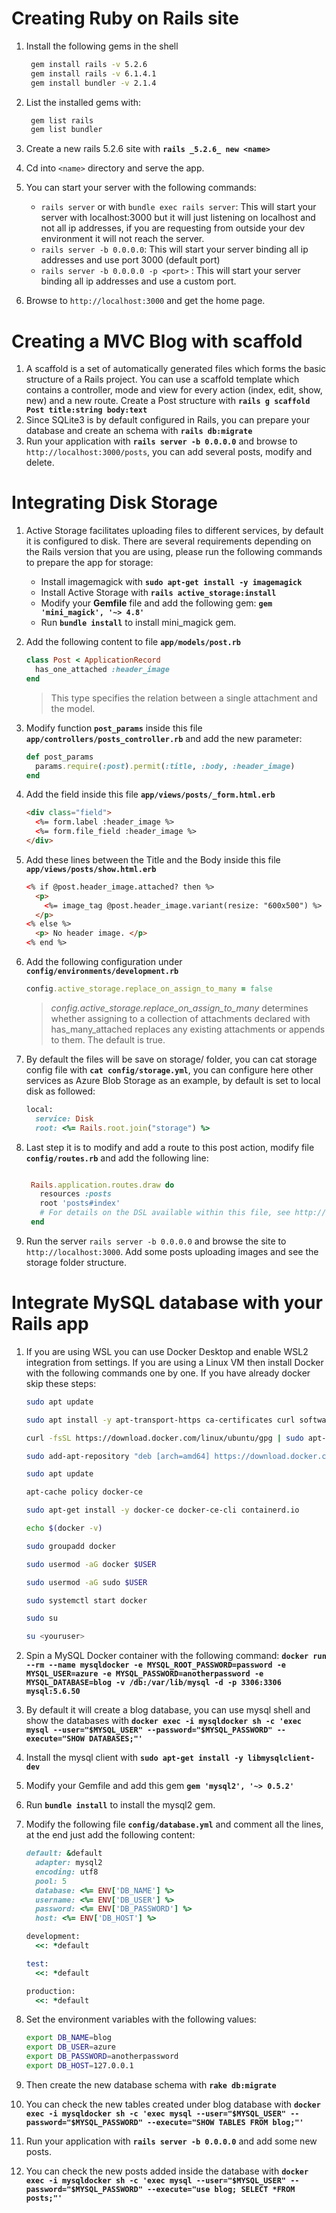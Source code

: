 # Creating Ruby on Rails site
1. Install the following gems in the shell

   ```bash
    gem install rails -v 5.2.6
    gem install rails -v 6.1.4.1
    gem install bundler -v 2.1.4
   ```

2. List the installed gems with:

   ```bash
    gem list rails
    gem list bundler
   ```

3. Create a new rails 5.2.6 site with **`rails _5.2.6_ new <name>`**
4. Cd into `<name>` directory and serve the app.
5. You can start your server with the following commands:
   - `rails server` or with `bundle exec rails server`: This will start your server with localhost:3000 but it will just listening on localhost and not all ip addresses, if you are requesting from outside your dev environment it will not reach the server.
   - `rails server -b 0.0.0.0`: This will start your server binding all ip addresses and use port 3000 (default port)
   - `rails server -b 0.0.0.0 -p <port>` : This will start your server binding all ip addresses and use a custom port.
6. Browse to `http://localhost:3000` and get the home page.

# Creating a MVC Blog with scaffold
1. A scaffold is a set of automatically generated files which forms the basic structure of a Rails project. You can use a scaffold template which contains a controller, mode and view for every action (index, edit, show, new) and a new route. 
   Create a Post structure with **`rails g scaffold Post title:string body:text`**
2. Since SQLite3 is by default configured in Rails, you can prepare your database and create an schema with **`rails db:migrate`**
3. Run your application with **`rails server -b 0.0.0.0`** and browse to `http://localhost:3000/posts`, you can add several posts, modify and delete.

# Integrating Disk Storage
1. Active Storage facilitates uploading files to different services, by default it is configured to disk. There are several requirements depending on the Rails version that you are using, please run the following commands to prepare the app for storage:
   - Install imagemagick with **`sudo apt-get install -y imagemagick`**   
   - Install Active Storage with **`rails active_storage:install`**
   - Modify your **Gemfile** file and add the following gem: **`gem 'mini_magick', '~> 4.8'`**
   - Run **`bundle install`** to install mini_magick gem.
2. Add the following content to file **`app/models/post.rb`**
   
   ```ruby
   class Post < ApplicationRecord
     has_one_attached :header_image
   end
   ```
 
   >This type specifies the relation between a single attachment and the model.

3. Modify function **`post_params`** inside this file **`app/controllers/posts_controller.rb`** and add the new parameter:
   
   ```ruby
   def post_params
     params.require(:post).permit(:title, :body, :header_image)
   end
   ```

4. Add the field inside this file **`app/views/posts/_form.html.erb`** 

   ```html
   <div class="field">
     <%= form.label :header_image %>
     <%= form.file_field :header_image %>
   </div>

   ```


5. Add these lines between the Title and the Body inside this file **`app/views/posts/show.html.erb`**
  
   ```html
   <% if @post.header_image.attached? then %>
     <p>
       <%= image_tag @post.header_image.variant(resize: "600x500") %>
     </p>
   <% else %>
     <p> No header image. </p>
   <% end %>
   ```

6. Add the following configuration under **`config/environments/development.rb`**
   ```ruby
   config.active_storage.replace_on_assign_to_many = false
   ```

   > *config.active_storage.replace_on_assign_to_many* determines whether assigning to a collection of attachments declared with has_many_attached replaces any existing attachments or appends to them. The default is true.

7. By default the files will be save on storage/ folder, you can cat storage config file with **`cat config/storage.yml`**, you can configure here other services as Azure Blob Storage as an example, by default is set to local disk as followed:

   ```ruby
   local:
     service: Disk
     root: <%= Rails.root.join("storage") %>
   ```

8. Last step it is to modify and add a route to this post action, modify file **`config/routes.rb`** and add the following line:
   
   ```ruby

    Rails.application.routes.draw do
      resources :posts
      root 'posts#index'
      # For details on the DSL available within this file, see http://guides.rubyonrails.org/routing.html
    end
    ```

9. Run the server `rails server -b 0.0.0.0` and browse the site to `http://localhost:3000`. Add some posts uploading images and see the storage folder structure.


# Integrate MySQL database with your Rails app

1. If you are using WSL you can use Docker Desktop and enable WSL2 integration from settings. If you are using a Linux VM then install Docker with the following commands one by one. If you have already docker skip these steps:

   ```bash
   sudo apt update

   sudo apt install -y apt-transport-https ca-certificates curl software-properties-common

   curl -fsSL https://download.docker.com/linux/ubuntu/gpg | sudo apt-key add -

   sudo add-apt-repository "deb [arch=amd64] https://download.docker.com/linux/ubuntu focal stable"

   sudo apt update

   apt-cache policy docker-ce

   sudo apt-get install -y docker-ce docker-ce-cli containerd.io

   echo $(docker -v)

   sudo groupadd docker

   sudo usermod -aG docker $USER

   sudo usermod -aG sudo $USER

   sudo systemctl start docker
   
   sudo su
   
   su <youruser>

   ```

2. Spin a MySQL Docker container with the following command: **`docker run --rm --name mysqldocker -e MYSQL_ROOT_PASSWORD=password -e MYSQL_USER=azure -e MYSQL_PASSWORD=anotherpassword -e MYSQL_DATABASE=blog -v /db:/var/lib/mysql -d -p 3306:3306 mysql:5.6.50`**
3. By default it will create a blog database, you can use mysql shell and show the databases with **`docker exec -i mysqldocker sh -c 'exec mysql --user="$MYSQL_USER" --password="$MYSQL_PASSWORD" --execute="SHOW DATABASES;"'`**
4. Install the mysql client with **`sudo apt-get install -y libmysqlclient-dev`**
5. Modify your Gemfile and add this gem **`gem 'mysql2', '~> 0.5.2'`**
6. Run **`bundle install`** to install the mysql2 gem.
7. Modify the following file **`config/database.yml`** and comment all the lines, at the end just add the following content:

   ```ruby
   default: &default
     adapter: mysql2
     encoding: utf8
     pool: 5
     database: <%= ENV['DB_NAME'] %>
     username: <%= ENV['DB_USER'] %>
     password: <%= ENV['DB_PASSWORD'] %>
     host: <%= ENV['DB_HOST'] %>

   development:
     <<: *default

   test:
     <<: *default

   production:
     <<: *default
   ```

8. Set the environment variables with the following values:

   ```bash
   export DB_NAME=blog
   export DB_USER=azure
   export DB_PASSWORD=anotherpassword
   export DB_HOST=127.0.0.1
   ```

9. Then create the new database schema with **`rake db:migrate`**
10. You can check the new tables created under blog database with **`docker exec -i mysqldocker sh -c 'exec mysql --user="$MYSQL_USER" --password="$MYSQL_PASSWORD" --execute="SHOW TABLES FROM blog;"'`**
11. Run your application with **`rails server -b 0.0.0.0`** and add some new posts.
12. You can check the new posts added inside the database with **`docker exec -i mysqldocker sh -c 'exec mysql --user="$MYSQL_USER" --password="$MYSQL_PASSWORD" --execute="use blog; SELECT *FROM posts;"'`**

